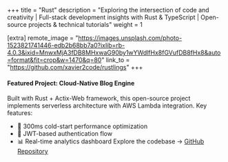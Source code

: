 +++
title = "Rust"
description = "Exploring the intersection of code and creativity | Full-stack development insights with Rust & TypeScript | Open-source projects & technical tutorials"
weight = 1

[extra]
remote_image = "https://images.unsplash.com/photo-1523821741446-edb2b68bb7a0?ixlib=rb-4.0.3&ixid=MnwxMjA3fDB8MHxwaG90by1wYWdlfHx8fGVufDB8fHx8&auto=format&fit=crop&w=1470&q=80"
link_to = "https://github.com/xavier2code/rustlings"
+++

#### Featured Project: Cloud-Native Blog Engine
Built with Rust + Actix-Web framework, this open-source project implements serverless architecture with AWS Lambda integration. Key features:
- 🚀 300ms cold-start performance optimization
- 🔐 JWT-based authentication flow
- 📊 Real-time analytics dashboard
Explore the codebase → [GitHub Repository](https://github.com/xavier2code/blog)
